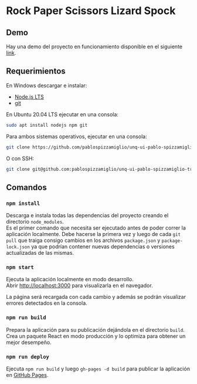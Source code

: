 # Rock Paper Scissors Lizard Spock

## Demo

Hay una demo del proyecto en funcionamiento disponible en el siguiente [link](https://pablospizzamiglio.github.io/unq-ui-pablo-spizzamiglio-trabajo-final/).

## Requerimientos

En Windows descargar e instalar:

- [Node.js LTS](https://nodejs.org/en/)
- [git](https://git-scm.com/)

En Ubuntu 20.04 LTS ejecutar en una consola:

```bash
sudo apt install nodejs npm git
```

Para ambos sistemas operativos, ejecutar en una consola:

```bash
git clone https://github.com/pablospizzamiglio/unq-ui-pablo-spizzamiglio-trabajo-final.git
```

O con SSH:

```bash
git clone git@github.com:pablospizzamiglio/unq-ui-pablo-spizzamiglio-trabajo-final.git
```

## Comandos

### `npm install`

Descarga e instala todas las dependencias del proyecto creando el directorio `node_modules`.\
Es el primer comando que necesita ser ejecutado antes de poder correr la aplicación localmente. Debe hacerse la primera vez y luego de cada `git pull` que traiga consigo cambios en los archivos `package.json` y `package-lock.json` ya que podrían contener nuevas dependencias o versiones actualizadas de las mismas.

### `npm start`

Ejecuta la aplicación localmente en modo desarrollo.\
Abrir [http://localhost:3000](http://localhost:3000) para visualizarla en el navegador.

La página será recargada con cada cambio y además se podrán visualizar errores detectados en la consola.

### `npm run build`

Prepara la aplicación para su publicación dejándola en el directorio `build`.\
Crea un paquete React en modo producción y lo optimiza para obtener un mejor desempeño.

### `npm run deploy`

Ejecuta `npm run build` y luego `gh-pages -d build` para publicar la aplicación en [GitHub Pages](https://pages.github.com/).
